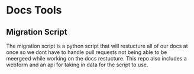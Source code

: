 # Docs Tools

## Migration Script

The migration script is a python script that will restucture all of our docs at once so we dont have to handle pull requests not being able to be meergeed while working on the docs restucture. This repo also includes a webform and an api for taking in data for the script to use.